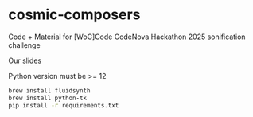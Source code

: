 # cosmic-composers
Code + Material for [WoC]Code CodeNova Hackathon 2025 sonification challenge

Our [slides](https://docs.google.com/presentation/d/1R_z--zsHUmMJMzTajjSdCC1vs3mNu_xblsP9ymPX4kE/edit?usp=sharing)

Python version must be >= 12
```bash
brew install fluidsynth
brew install python-tk
pip install -r requirements.txt
```
